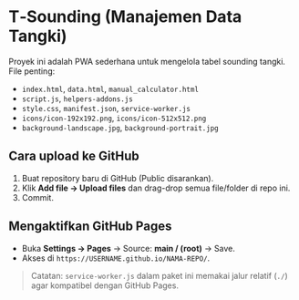 # T‑Sounding (Manajemen Data Tangki)

Proyek ini adalah PWA sederhana untuk mengelola tabel sounding tangki.
File penting:
- `index.html`, `data.html`, `manual_calculator.html`
- `script.js`, `helpers-addons.js`
- `style.css`, `manifest.json`, `service-worker.js`
- `icons/icon-192x192.png`, `icons/icon-512x512.png`
- `background-landscape.jpg`, `background-portrait.jpg`

## Cara upload ke GitHub
1. Buat repository baru di GitHub (Public disarankan).
2. Klik **Add file → Upload files** dan drag-drop semua file/folder di repo ini.
3. Commit.

## Mengaktifkan GitHub Pages
- Buka **Settings → Pages** → Source: **main / (root)** → Save.
- Akses di `https://USERNAME.github.io/NAMA-REPO/`.

> Catatan: `service-worker.js` dalam paket ini memakai jalur relatif (`./`) agar kompatibel dengan GitHub Pages.